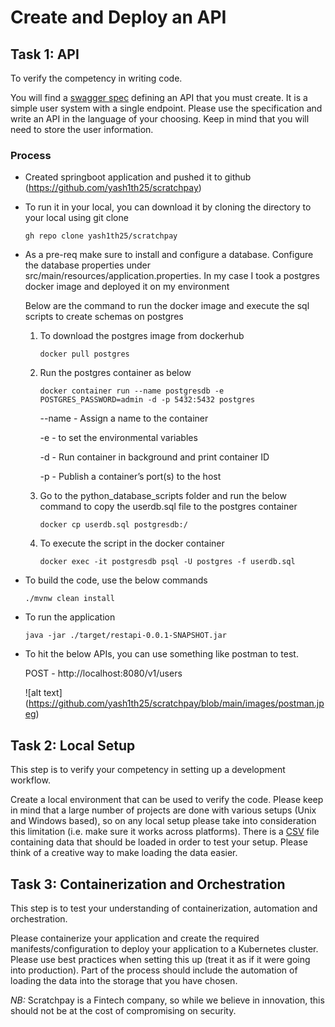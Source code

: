 # Create and Deploy an API

## Task 1: API

To verify the competency in writing code.

You will find a [swagger spec](https://gitlab.scratchpay.com/-/snippets/42/raw/main/swagger.yaml) defining an API that you must create. It is a simple user system with a single endpoint. Please use the specification and write an API in the language of your choosing. Keep in mind that you will need to store the user information.

### Process

* Created springboot application and pushed it to github (https://github.com/yash1th25/scratchpay) 

* To run it in your local, you can download it by cloning the directory to your local using git clone
  
  ```gh repo clone yash1th25/scratchpay```

* As a pre-req make sure to install and configure a database. Configure the database properties under src/main/resources/application.properties. 
  In my case I took a postgres docker image and deployed it on my environment
   
  Below are the command to run the docker image and execute the sql scripts to create schemas on postgres
  1. To download the postgres image from dockerhub
     
     ```docker pull postgres```
      
  2. Run the postgres container as below 
     
     ```docker container run --name postgresdb -e POSTGRES_PASSWORD=admin -d -p 5432:5432 postgres```
     
     --name - Assign a name to the container
     
     -e - to set the environmental variables
     
     -d - Run container in background and print container ID
     
     -p - Publish a container’s port(s) to the host
     
   
  3. Go to the python_database_scripts folder and run the below command to copy the userdb.sql file to the postgres container
     
     ```docker cp userdb.sql postgresdb:/```
   
  4. To execute the script in the docker container
     
     ```docker exec -it postgresdb psql -U postgres -f userdb.sql```

* To build the code, use the below commands
  
  ```./mvnw clean install```

* To run the application
  
  ```java -jar ./target/restapi-0.0.1-SNAPSHOT.jar```

* To hit the below APIs, you can use something like postman to test.

  POST - http://localhost:8080/v1/users
  
  ![alt text] (https://github.com/yash1th25/scratchpay/blob/main/images/postman.jpeg)

## Task 2: Local Setup

This step is to verify your competency in setting up a development workflow.

Create a local environment that can be used to verify the code. Please keep in mind that a large number of projects are done with various setups (Unix and Windows based), so on any local setup please take into consideration this limitation (i.e. make sure it works across platforms). There is a [CSV](https://gitlab.scratchpay.com/-/snippets/42/raw/main/data.csv) file containing data that should be loaded in order to test your setup. Please think of a creative way to make loading the data easier.

## Task 3: Containerization and Orchestration

This step is to test your understanding of containerization, automation and orchestration.

Please containerize your application and create the required manifests/configuration to deploy your application to a Kubernetes cluster. Please use best practices when setting this up (treat it as if it were going into production). Part of the process should include the automation of loading the data into the storage that you have chosen.

_NB:_ Scratchpay is a Fintech company, so while we believe in innovation, this should not be at the cost of compromising on security.
